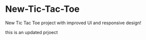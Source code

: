 # New-Tic-Tac-Toe
New Tic Tac Toe project  with improved UI and responsive design!

this is an updated prjoect 
